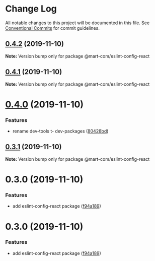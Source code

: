# Change Log

All notable changes to this project will be documented in this file.
See [Conventional Commits](https://conventionalcommits.org) for commit guidelines.

## [0.4.2](https://github.com/mart-com/eslint-config-react/compare/@mart-com/eslint-config-react@0.4.1...@mart-com/eslint-config-react@0.4.2) (2019-11-10)

**Note:** Version bump only for package @mart-com/eslint-config-react





## [0.4.1](https://github.com/mart-com/eslint-config-react/compare/@mart-com/eslint-config-react@0.4.0...@mart-com/eslint-config-react@0.4.1) (2019-11-10)

**Note:** Version bump only for package @mart-com/eslint-config-react





# [0.4.0](https://github.com/mart-com/eslint-config-react/compare/@mart-com/eslint-config-react@0.3.1...@mart-com/eslint-config-react@0.4.0) (2019-11-10)


### Features

* rename dev-tools t- dev-packages ([80428bd](https://github.com/mart-com/eslint-config-react/commit/80428bd0ed3a50ad7d0950bc1c5d8c92c3889dc4))





## [0.3.1](https://github.com/mart-com/eslint-config-react/compare/@mart-com/eslint-config-react@0.3.0...@mart-com/eslint-config-react@0.3.1) (2019-11-10)

**Note:** Version bump only for package @mart-com/eslint-config-react





# 0.3.0 (2019-11-10)


### Features

* add eslint-config-react package ([f94a189](https://github.com/mart-com/eslint-config-react/commit/f94a1896c60aff302bba9296cdd76fec4e7d7dc8))





# 0.3.0 (2019-11-10)


### Features

* add eslint-config-react package ([f94a189](https://github.com/mart-com/eslint-config-react/commit/f94a1896c60aff302bba9296cdd76fec4e7d7dc8))
